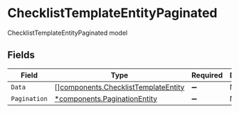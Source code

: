 # ChecklistTemplateEntityPaginated

ChecklistTemplateEntityPaginated model


## Fields

| Field                                                                                      | Type                                                                                       | Required                                                                                   | Description                                                                                |
| ------------------------------------------------------------------------------------------ | ------------------------------------------------------------------------------------------ | ------------------------------------------------------------------------------------------ | ------------------------------------------------------------------------------------------ |
| `Data`                                                                                     | [][components.ChecklistTemplateEntity](../../models/components/checklisttemplateentity.md) | :heavy_minus_sign:                                                                         | N/A                                                                                        |
| `Pagination`                                                                               | [*components.PaginationEntity](../../models/components/paginationentity.md)                | :heavy_minus_sign:                                                                         | N/A                                                                                        |